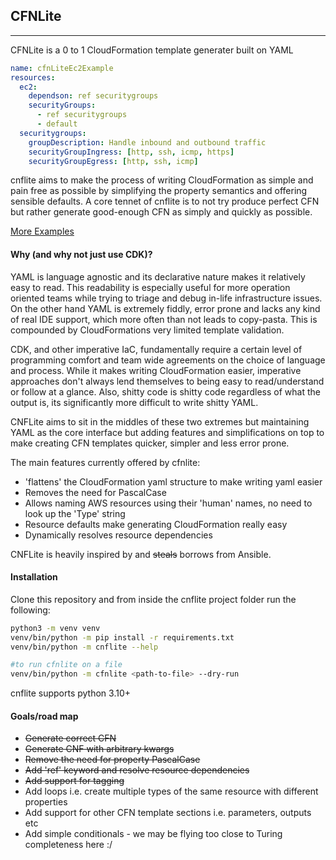 ## CFNLite
***
CFNLite is a 0 to 1 CloudFormation template generater built on YAML

```yaml
name: cfnLiteEc2Example
resources:
  ec2:
    dependson: ref securitygroups
    securityGroups:
      - ref securitygroups
      - default
  securitygroups:
    groupDescription: Handle inbound and outbound traffic
    securityGroupIngress: [http, ssh, icmp, https]
    securityGroupEgress: [http, ssh, icmp]
```

cnflite aims to make the process of writing CloudFormation as simple and pain
free as possible by simplifying the property semantics and offering sensible
defaults. A core tennet of cnflite is to not try produce perfect CFN but rather
generate good-enough CFN as simply and quickly as possible.

[More Examples](examples.md)

#### Why (and why not just use CDK)?
YAML is language agnostic and its declarative nature makes it relatively easy
to read. This readability is especially useful for more operation oriented
teams while trying to triage and debug in-life infrastructure issues. On the
other hand YAML is extremely fiddly, error prone and lacks any kind of real
IDE support, which more often than not leads to copy-pasta. This is compounded
by CloudFormations very limited template validation.

CDK, and other imperative IaC, fundamentally require a certain level of
programming comfort and team wide agreements on the choice of language and
process. While it makes writing CloudFormation easier, imperative approaches don't
always lend themselves to being easy to read/understand or follow
at a glance. Also, shitty code is shitty code regardless of what the output is,
its significantly more difficult to write shitty YAML.

CNFLite aims to sit in the middles of these two extremes but maintaining YAML
as the core interface but adding features and simplifications on top to make
creating CFN templates quicker, simpler and less error prone.

The main features currently offered by cfnlite:
- 'flattens' the CloudFormation yaml structure to make writing yaml easier
- Removes the need for PascalCase
- Allows naming AWS resources using their 'human' names, no need
to look up the 'Type' string
- Resource defaults make generating CloudFormation really easy
- Dynamically resolves resource dependencies

CNFLite is heavily inspired by and ~~steals~~ borrows from Ansible.

#### Installation
Clone this repository and from inside the cnflite project folder run the following:
```bash
python3 -m venv venv
venv/bin/python -m pip install -r requirements.txt
venv/bin/python -m cnflite --help

#to run cfnlite on a file
venv/bin/python -m cfnlite <path-to-file> --dry-run
```
cnflite supports python 3.10+

#### Goals/road map
- ~~Generate correct CFN~~
- ~~Generate CNF with arbitrary kwargs~~
- ~~Remove the need for property PascalCase~~
- ~~Add 'ref' keyword and resolve resource dependencies~~
- ~~Add support for tagging~~
- Add loops i.e. create multiple types of the same resource with different
properties
- Add support for other CFN template sections i.e. parameters, outputs etc
- Add simple conditionals - we may be flying too close to Turing completeness
here :/
